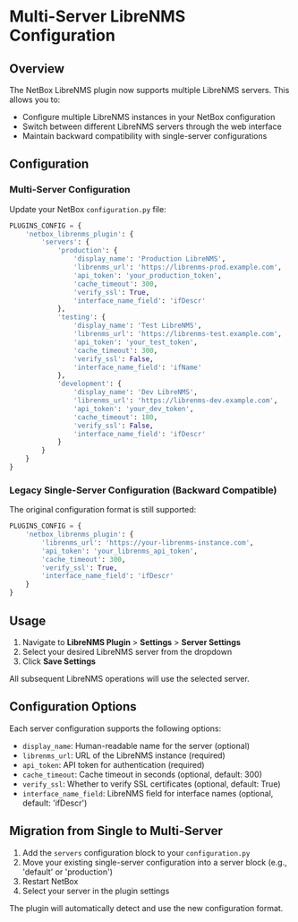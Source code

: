 # Multi-Server LibreNMS Configuration

## Overview

The NetBox LibreNMS plugin now supports multiple LibreNMS servers. This allows you to:

- Configure multiple LibreNMS instances in your NetBox configuration
- Switch between different LibreNMS servers through the web interface
- Maintain backward compatibility with single-server configurations

## Configuration

### Multi-Server Configuration

Update your NetBox `configuration.py` file:

```python
PLUGINS_CONFIG = {
    'netbox_librenms_plugin': {
        'servers': {
            'production': {
                'display_name': 'Production LibreNMS',
                'librenms_url': 'https://librenms-prod.example.com',
                'api_token': 'your_production_token',
                'cache_timeout': 300,
                'verify_ssl': True,
                'interface_name_field': 'ifDescr'
            },
            'testing': {
                'display_name': 'Test LibreNMS',
                'librenms_url': 'https://librenms-test.example.com',
                'api_token': 'your_test_token',
                'cache_timeout': 300,
                'verify_ssl': False,
                'interface_name_field': 'ifName'
            },
            'development': {
                'display_name': 'Dev LibreNMS',
                'librenms_url': 'https://librenms-dev.example.com',
                'api_token': 'your_dev_token',
                'cache_timeout': 180,
                'verify_ssl': False,
                'interface_name_field': 'ifDescr'
            }
        }
    }
}
```

### Legacy Single-Server Configuration (Backward Compatible)

The original configuration format is still supported:

```python
PLUGINS_CONFIG = {
    'netbox_librenms_plugin': {
        'librenms_url': 'https://your-librenms-instance.com',
        'api_token': 'your_librenms_api_token',
        'cache_timeout': 300,
        'verify_ssl': True,
        'interface_name_field': 'ifDescr'
    }
}
```

## Usage

1. Navigate to **LibreNMS Plugin** > **Settings** > **Server Settings**
2. Select your desired LibreNMS server from the dropdown
3. Click **Save Settings**

All subsequent LibreNMS operations will use the selected server.

## Configuration Options

Each server configuration supports the following options:

- `display_name`: Human-readable name for the server (optional)
- `librenms_url`: URL of the LibreNMS instance (required)
- `api_token`: API token for authentication (required)
- `cache_timeout`: Cache timeout in seconds (optional, default: 300)
- `verify_ssl`: Whether to verify SSL certificates (optional, default: True)
- `interface_name_field`: LibreNMS field for interface names (optional, default: 'ifDescr')

## Migration from Single to Multi-Server

1. Add the `servers` configuration block to your `configuration.py`
2. Move your existing single-server configuration into a server block (e.g., 'default' or 'production')
3. Restart NetBox
4. Select your server in the plugin settings

The plugin will automatically detect and use the new configuration format.

